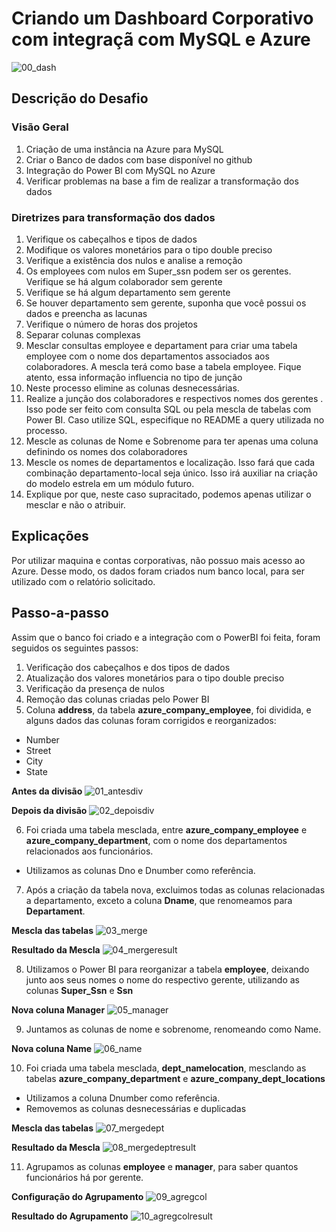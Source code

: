 # Criando um Dashboard Corporativo com integraçã com MySQL e Azure

![00_dash](images/00_dash.png)

## Descrição do Desafio

### Visão Geral
1.	Criação de uma instância na Azure para MySQL
2.	Criar o Banco de dados com base disponível no github
3.	Integração do Power BI com MySQL no Azure 
4.	Verificar problemas na base a fim de realizar a transformação dos dados

### Diretrizes para transformação dos dados

1.	Verifique os cabeçalhos e tipos de dados
2.	Modifique os valores monetários para o tipo double preciso
3.	Verifique a existência dos nulos e analise a remoção
4.	Os employees com nulos em Super_ssn podem ser os gerentes. Verifique se há algum colaborador sem gerente
5.	Verifique se há algum departamento sem gerente
6.	Se houver departamento sem gerente, suponha que você possui os dados e preencha as lacunas
7.	Verifique o número de horas dos projetos
8.	Separar colunas complexas
9.	Mesclar consultas employee e departament para criar uma tabela employee com o nome dos departamentos associados aos colaboradores. A mescla terá como base a tabela employee. Fique atento, essa informação influencia no tipo de junção
10.	Neste processo elimine as colunas desnecessárias. 
11.	Realize a junção dos colaboradores e respectivos nomes dos gerentes . Isso pode ser feito com consulta SQL ou pela mescla de tabelas com Power BI. Caso utilize SQL, especifique no README a query utilizada no processo.
12.	Mescle as colunas de Nome e Sobrenome para ter apenas uma coluna definindo os nomes dos colaboradores
13.	Mescle os nomes de departamentos e localização. Isso fará que cada combinação departamento-local seja único. Isso irá auxiliar na criação do modelo estrela em um módulo futuro.
14.	Explique por que, neste caso supracitado, podemos apenas utilizar o mesclar e não o atribuir. 

## Explicações

Por utilizar maquina e contas corporativas, não possuo mais acesso ao Azure. Desse modo, os dados foram criados num banco local, para ser utilizado com o relatório solicitado.

## Passo-a-passo

Assim que o banco foi criado e a integração com o PowerBI foi feita, foram seguidos os seguintes passos:

1.	Verificação dos cabeçalhos e dos tipos de dados
2.	Atualização dos valores monetários para o tipo double preciso
3.	Verificação da presença de nulos
4.	Remoção das colunas criadas pelo Power BI
5.	Coluna **address**, da tabela **azure_company_employee**, foi dividida, e alguns dados das colunas foram corrigidos e reorganizados:
   - Number
   - Street
   - City
   - State
 
**Antes da divisão**
![01_antesdiv](images/01_antesdiv.png)

**Depois da divisão**
![02_depoisdiv](images/02_depoisdiv.png)

6.	Foi criada uma tabela mesclada, entre **azure_company_employee** e **azure_company_department**, com o nome dos departamentos relacionados aos funcionários.
   - Utilizamos as colunas Dno e Dnumber como referência.

7. Após a criação da tabela nova, excluimos todas as colunas relacionadas a departamento, exceto a coluna **Dname**, que renomeamos para **Departament**. 

**Mescla das tabelas**
![03_merge](images/03_merge.png)

**Resultado da Mescla**
![04_mergeresult](images/04_mergeresult.png)

8. Utilizamos o Power BI para reorganizar a tabela **employee**, deixando junto aos seus nomes o nome do respectivo gerente, utilizando as colunas **Super_Ssn** e **Ssn**

**Nova coluna Manager**
![05_manager](images/05_manager.png)

9. Juntamos as colunas de nome e sobrenome, renomeando como Name.

**Nova coluna Name**
![06_name](images/06_name.png)

10. Foi criada uma tabela mesclada, **dept_namelocation**, mesclando as tabelas **azure_company_department** e **azure_company_dept_locations**
   - Utilizamos a coluna Dnumber como referência.
   - Removemos as colunas desnecessárias e duplicadas

**Mescla das tabelas**
![07_mergedept](images/07_mergedept.png)

**Resultado da Mescla**
![08_mergedeptresult](images/08_mergedeptresult.png)

11. Agrupamos as colunas **employee** e **manager**, para saber quantos funcionários há por gerente.

**Configuração do Agrupamento**
![09_agregcol](images/09_agregcol.png)

**Resultado do Agrupamento**
![10_agregcolresult](images/10_agregcolresult.png)
